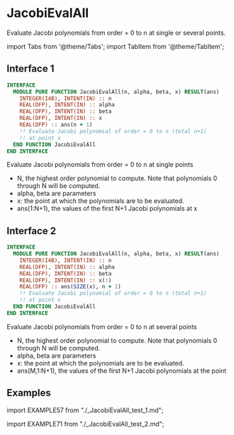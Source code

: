 # JacobiEvalAll

Evaluate Jacobi polynomials from order = 0 to n at single or several points.

import Tabs from '@theme/Tabs';
import TabItem from '@theme/TabItem';

## Interface 1

```fortran
INTERFACE
  MODULE PURE FUNCTION JacobiEvalAll(n, alpha, beta, x) RESULT(ans)
    INTEGER(I4B), INTENT(IN) :: n
    REAL(DFP), INTENT(IN) :: alpha
    REAL(DFP), INTENT(IN) :: beta
    REAL(DFP), INTENT(IN) :: x
    REAL(DFP) :: ans(n + 1)
    !! Evaluate Jacobi polynomial of order = 0 to n (total n+1)
    !! at point x
  END FUNCTION JacobiEvalAll
END INTERFACE
```

Evaluate Jacobi polynomials from order = 0 to n at single points

- N, the highest order polynomial to compute. Note that polynomials 0 through N will be computed.
- alpha, beta are parameters
- x: the point at which the polynomials are to be evaluated.
- ans(1:N+1), the values of the first N+1 Jacobi polynomials at x

## Interface 2

```fortran
INTERFACE
  MODULE PURE FUNCTION JacobiEvalAll(n, alpha, beta, x) RESULT(ans)
    INTEGER(I4B), INTENT(IN) :: n
    REAL(DFP), INTENT(IN) :: alpha
    REAL(DFP), INTENT(IN) :: beta
    REAL(DFP), INTENT(IN) :: x(:)
    REAL(DFP) :: ans(SIZE(x), n + 1)
    !! Evaluate Jacobi polynomial of order = 0 to n (total n+1)
    !! at point x
  END FUNCTION JacobiEvalAll
END INTERFACE
```

Evaluate Jacobi polynomials from order = 0 to n at several points

- N, the highest order polynomial to compute. Note that polynomials 0 through N will be computed.
- alpha, beta are parameters
- x: the point at which the polynomials are to be evaluated.
- ans(M,1:N+1), the values of the first N+1 Jacobi polynomials at the point

## Examples

<Tabs>
<TabItem value="example" label="️܀ See example">

import EXAMPLE57 from "./_JacobiEvalAll_test_1.md";

<EXAMPLE57 />

</TabItem>

<TabItem value="close" label="↢ " default>

</TabItem>
</Tabs>

<Tabs>
<TabItem value="example" label="️܀ See example">

import EXAMPLE71 from "./_JacobiEvalAll_test_2.md";

<EXAMPLE71 />

</TabItem>

<TabItem value="close" label="↢ " default>

</TabItem>
</Tabs>
